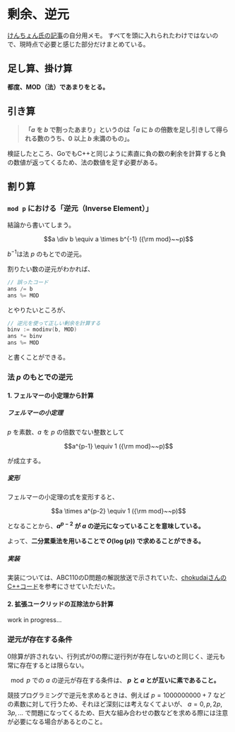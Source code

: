 # 剰余、逆元

[けんちょん氏の記事](https://qiita.com/drken/items/3b4fdf0a78e7a138cd9a#%E3%81%AA%E3%81%9C-1000000007-%E3%81%AA%E3%81%AE%E3%81%8B)の自分用メモ。
すべてを頭に入れられたわけではないので、現時点で必要と感じた部分だけまとめている。

## 足し算、掛け算

**都度、MOD（法）であまりをとる。**

## 引き算

> **「$a$ を $b$ で割ったあまり」というのは「$a$ に $b$ の倍数を足し引きして得られる数のうち、$0$ 以上 $b$ 未満のもの」。**

検証したところ、GoでもC++と同じように素直に負の数の剰余を計算すると負の数値が返ってくるため、法の数値を足す必要がある。

## 割り算

### `mod p` における「逆元（Inverse Element）」

結論から書いてしまう。

$$a \div b \equiv a \times b^{-1} ({\rm mod}~~p)$$

$b^{-1}$は法 $p$ のもとでの逆元。

割りたい数の逆元がわかれば、

```go
// 誤ったコード
ans /= b
ans %= MOD
```

とやりたいところが、

```go
// 逆元を使って正しい剰余を計算する
binv := modinv(b, MOD)
ans *= binv
ans %= MOD
```

と書くことができる。

### 法 $p$ のもとでの逆元

#### 1. フェルマーの小定理から計算

##### フェルマーの小定理

$p$ を素数、$a$ を $p$ の倍数でない整数として

$$a^{p-1} \equiv 1 ({\rm mod}~~p)$$

が成立する。

##### 変形

フェルマーの小定理の式を変形すると、

$$a \times a^{p-2} \equiv 1 ({\rm mod}~~p)$$

となることから、**$a^{p-2}$ が $a$ の逆元になっていることを意味している。**

よって、**二分累乗法を用いることで $O(\log(p))$ で求めることができる。**

##### 実装

実装については、ABC110のD問題の解説放送で示されていた、[chokudaiさんのC++コード](https://atcoder.jp/contests/abc110/submissions/3260417)を参考にさせていただいた。

#### 2. 拡張ユークリッドの互除法から計算

work in progress...

### 逆元が存在する条件

0除算が許されない、行列式が0の際に逆行列が存在しないのと同じく、逆元も常に存在するとは限らない。

$\mod p$ での $a$ の逆元が存在する条件は、 **$p$ と $a$ とが互いに素であること。**

競技プログラミングで逆元を求めるときは、例えば $p = 1000000000+7$ などの素数に対して行うため、それほど深刻には考えなくてよいが、
$a = 0, p, 2p, 3p, ...$ で問題になってくるため、巨大な組み合わせの数などを求める際には注意が必要になる場合があるとのこと。
